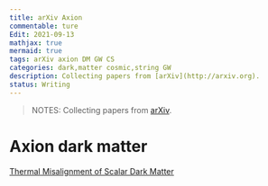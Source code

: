 ```yaml
---
title: arXiv Axion
commentable: ture
Edit: 2021-09-13
mathjax: true
mermaid: true
tags: arXiv axion DM GW CS
categories: dark,matter cosmic,string GW
description: Collecting papers from [arXiv](http://arxiv.org).
status: Writing
---
```

>NOTES: Collecting papers from [arXiv](http://arxiv.org).

# Axion dark matter
[Thermal Misalignment of Scalar Dark Matter](https://arxiv.org/pdf/2109.04476.pdf)
